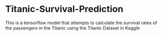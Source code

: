 # Titanic-Survival-Prediction
This is a tensorflow model that attempts to calculate the survival rates of the passengers in the Titanic using the Titanic Dataset in Kaggle
